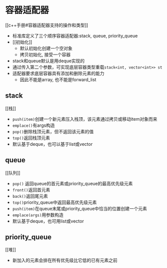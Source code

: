 # 容器适配器

[[c++手册#容器适配器支持的操作和类型]]

- 标准库定义了三个顺序容器适配器:stack, queue, priority_queue
- [[初始化]]
  - 默认初始化创建一个空对象
  - 拷贝初始化, 接受一个容器
- stack和queue默认是用deque实现的
- 通过传入第二个参数，可实现底层容器类型重载`stack<int, vector<int>> st`
- 适配器要求底层容器具有添加和删除元素的能力
  - 因此不能是array, 也不能是forward_list

## stack

[[栈]]

- `push(item)`创建一个新元素压入栈顶，该元素通过拷贝或移动item对象而来
- `emplace()`有args构造
- `pop()`删除栈顶元素，但不返回该元素的值
- `top()`返回栈顶元素
- 默认基于deque，也可以基于list或vector

## queue

[[队列]]

- `pop()` 返回queue的首元素或priority_queue的最高优先级元素
- `front()`返回首元素
- `back()`返回尾元素
- `top()`priority_queue中返回最高优先级元素
- `push(item)`在queue末尾或priority_queue中恰当的位置创建一个元素
- `emplace(args)`用参数构造
- 默认基于deque，也可用list或vector

## priority_queue

[[堆]]

- 新加入的元素会排在所有优先级比它低的已有元素之前